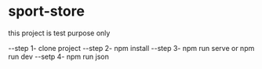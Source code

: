 # sport-store
this project is test purpose only

--step 1- clone project
--step 2- npm install
--step 3- npm run serve or npm run dev
--setp 4- npm run json
